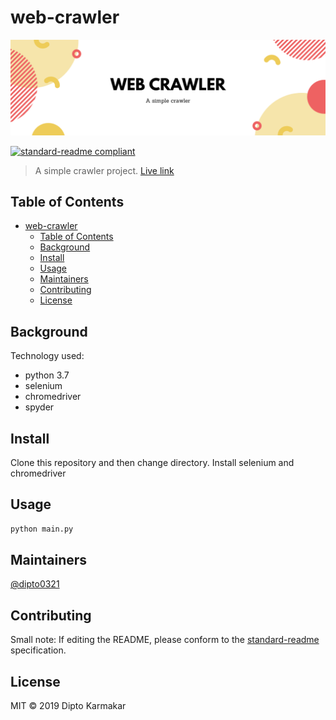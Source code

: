# web-crawler

![banner](media/banner.png)

[![standard-readme compliant](https://img.shields.io/badge/standard--readme-OK-green.svg?style=flat-square)](https://github.com/RichardLitt/standard-readme)

> A simple crawler project. [Live link]()

## Table of Contents

- [web-crawler](#web-crawler)
  - [Table of Contents](#table-of-contents)
  - [Background](#background)
  - [Install](#install)
  - [Usage](#usage)
  - [Maintainers](#maintainers)
  - [Contributing](#contributing)
  - [License](#license)

## Background
Technology used:
 - python 3.7
 - selenium
 - chromedriver
 - spyder


## Install

Clone this repository and then change directory. Install selenium and chromedriver

## Usage

```sh
python main.py
```

## Maintainers

[@dipto0321](https://github.com/dipto0321)

## Contributing



Small note: If editing the README, please conform to the [standard-readme](https://github.com/RichardLitt/standard-readme) specification.

## License

MIT © 2019 Dipto Karmakar
